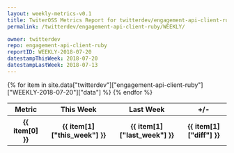 ```yaml
---
layout: weekly-metrics-v0.1
title: TwiterOSS Metrics Report for twitterdev/engagement-api-client-ruby | WEEKLY-2018-07-20
permalink: /twitterdev/engagement-api-client-ruby/WEEKLY/

owner: twitterdev
repo: engagement-api-client-ruby
reportID: WEEKLY-2018-07-20
datestampThisWeek: 2018-07-20
datestampLastWeek: 2018-07-13
---
```


<table style="width: 100%">
    <tr>
        <th>Metric</th>
        <th>This Week</th>
        <th>Last Week</th>
        <th>+/-</th>
    </tr>
    {% for item in site.data["twitterdev"]["engagement-api-client-ruby"]["WEEKLY-2018-07-20"]["data"] %}
    <tr>
        <th>{{ item[0] }}</th>
        <th>{{ item[1]["this_week"] }}</th>
        <th>{{ item[1]["last_week"] }}</th>
        <th>{{ item[1]["diff"] }}</th>
    </tr>
    {% endfor %}
</table>

